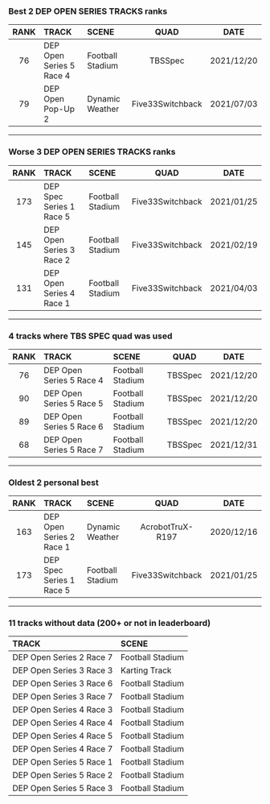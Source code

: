 ### Best 2 DEP OPEN SERIES TRACKS ranks
|RANK|TRACK|SCENE|QUAD|DATE|
|:---:|:---|:---|:---:|:---:|
|76|DEP Open Series 5 Race 4|Football Stadium|TBSSpec|2021/12/20|
|79|DEP Open Pop-Up 2|Dynamic Weather|Five33Switchback|2021/07/03|
---
### Worse 3 DEP OPEN SERIES TRACKS ranks
|RANK|TRACK|SCENE|QUAD|DATE|
|:---:|:---|:---|:---:|:---:|
|173|DEP Spec Series 1 Race 5|Football Stadium|Five33Switchback|2021/01/25|
|145|DEP Open Series 3 Race 2|Football Stadium|Five33Switchback|2021/02/19|
|131|DEP Open Series 4 Race 1|Football Stadium|Five33Switchback|2021/04/03|
---
### 4 tracks where TBS SPEC quad was used
|RANK|TRACK|SCENE|QUAD|DATE|
|:---:|:---|:---|:---:|:---:|
|76|DEP Open Series 5 Race 4|Football Stadium|TBSSpec|2021/12/20|
|90|DEP Open Series 5 Race 5|Football Stadium|TBSSpec|2021/12/20|
|89|DEP Open Series 5 Race 6|Football Stadium|TBSSpec|2021/12/20|
|68|DEP Open Series 5 Race 7|Football Stadium|TBSSpec|2021/12/31|
---
### Oldest 2 personal best
|RANK|TRACK|SCENE|QUAD|DATE|
|:---:|:---|:---|:---:|:---:|
|163|DEP Open Series 2 Race 1|Dynamic Weather|AcrobotTruX-R197|2020/12/16|
|173|DEP Spec Series 1 Race 5|Football Stadium|Five33Switchback|2021/01/25|
---
### 11 tracks without data (200+ or not in leaderboard)
|TRACK|SCENE|
|:---|:---|
|DEP Open Series 2 Race 7|Football Stadium|
|DEP Open Series 3 Race 3|Karting Track|
|DEP Open Series 3 Race 6|Football Stadium|
|DEP Open Series 3 Race 7|Football Stadium|
|DEP Open Series 4 Race 3|Football Stadium|
|DEP Open Series 4 Race 4|Football Stadium|
|DEP Open Series 4 Race 5|Football Stadium|
|DEP Open Series 4 Race 7|Football Stadium|
|DEP Open Series 5 Race 1|Football Stadium|
|DEP Open Series 5 Race 2|Football Stadium|
|DEP Open Series 5 Race 3|Football Stadium|
